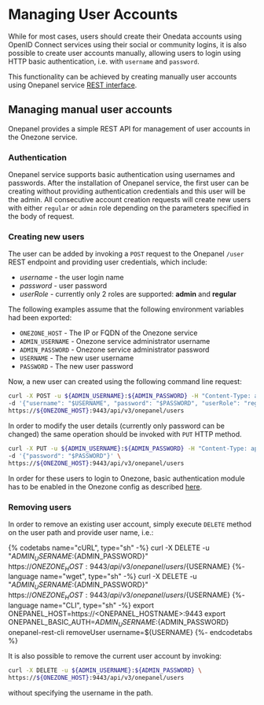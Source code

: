 # Managing User Accounts

<!-- toc -->

While for most cases, users should create their Onedata accounts using OpenID Connect services using their social or community logins, it is also possible to create user accounts manually, allowing users to login using HTTP basic authentication, i.e. with `username` and `password`.

This functionality can be achieved by creating manually user accounts using Onepanel service [REST interface](../advanced/rest/onepanel/overview.md).

## Managing manual user accounts

Onepanel provides a simple REST API for management of user accounts in the Onezone service.

### Authentication
Onepanel service supports basic authentication using usernames and passwords. After the installation of Onepanel service, the first user can be creating without providing authentication credentials and this user will be the admin. All consecutive account creation requests will create new users with either `regular` or `admin` role depending on the parameters specified in the body of request.

### Creating new users
The user can be added by invoking a `POST` request to the Onepanel `/user` REST endpoint and providing user credentials, which include:
* _username_ - the user login name
* _password_ - user password
* _userRole_ - currently only 2 roles are supported: **admin** and **regular**

The following examples assume that the following environment variables had been exported:
* `ONEZONE_HOST` - The IP or FQDN of the Onezone service 
* `ADMIN_USERNAME` - Onezone service administrator username
* `ADMIN_PASSWORD` - Onezone service administrator password
* `USERNAME` - The new user username
* `PASSWORD` - The new user password

Now, a new user can created using the following command line request:

```bash
curl -X POST -u ${ADMIN_USERNAME}:${ADMIN_PASSWORD} -H "Content-Type: application/json" \
-d '{"username": "$USERNAME", "password": "$PASSWORD", "userRole": "regular"}' \
https://${ONEZONE_HOST}:9443/api/v3/onepanel/users
```

In order to modify the user details (currently only password can be changed) the same operation should be invoked with `PUT` HTTP method.

```bash
curl -X PUT -u ${ADMIN_USERNAME}:${ADMIN_PASSWORD} -H "Content-Type: application/json" \
-d '{"password": "$PASSWORD"}' \
https://${ONEZONE_HOST}:9443/api/v3/onepanel/users
```

In order for these users to login to Onezone, basic authentication module has to be enabled in the Onezone config as described [here](./openid_configuration.md).

### Removing users
In order to remove an existing user account, simply execute `DELETE` method on the user path and provide user name, i.e.:


{% codetabs name="cURL", type="sh" -%}
curl -X DELETE -u "${ADMIN_USERNAME}:${ADMIN_PASSWORD}" \
https://${ONEZONE_HOST}:9443/api/v3/onepanel/users/${USERNAME}
{%- language name="wget", type="sh" -%}
curl -X DELETE -u "${ADMIN_USERNAME}:${ADMIN_PASSWORD}" \
https://${ONEZONE_HOST}:9443/api/v3/onepanel/users/${USERNAME}
{%- language name="CLI", type="sh" -%}
export ONEPANEL_HOST=https://<ONEPANEL_HOSTNAME>:9443
export ONEPANEL_BASIC_AUTH=${ADMIN_USERNAME}:${ADMIN_PASSWORD}
onepanel-rest-cli removeUser username=${USERNAME}
{%- endcodetabs %}

<!-- 
```bash
curl -X DELETE -u ${ADMIN_USERNAME}:${ADMIN_PASSWORD} \
https://${ONEZONE_HOST}:9443/api/v3/onepanel/users/${USERNAME}
``` -->

It is also possible to remove the current user account by invoking:
```bash
curl -X DELETE -u ${ADMIN_USERNAME}:${ADMIN_PASSWORD} \
https://${ONEZONE_HOST}:9443/api/v3/onepanel/users
```

without specifying the username in the path.
